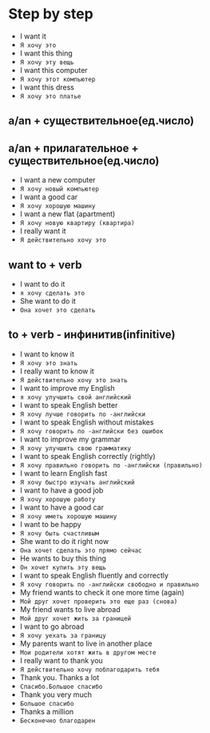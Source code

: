 # Step by step

* I want it
* `Я хочу это`
* I want this thing
* `Я хочу эту вещь`
* I want this computer
* `Я хочу этот компьютер`
* I want this dress
* `Я хочу это платье`

## a/an + существительное(ед.число)

## a/an + прилагательное + существительное(ед.число)

* I want a new computer
* `Я хочу новый компьютер`
* I want a good car
* `Я хочу хорошую машину`
* I want a new flat (apartment)
* `Я хочу новую квартиру (квартира)`
* I really want it
* `Я действительно хочу это`

## want to + verb

* I want to do it
* `я хочу сделать это`
* She want to do it
* `Она хочет это сделать`

## to + verb - инфинитив(infinitive)

* I want to know it
* `Я хочу это знать`
* I really want to know it
* `Я действительно хочу это знать`
* I want to improve my English
* `я хочу улучшить свой английский`
* I want to speak English better
* `Я хочу лучше говорить по -английски`
* I want to speak English without mistakes
* `Я хочу говорить по -английски без ошибок`
* I want to improve my grammar
* `Я хочу улучшить свою грамматику`
* I want to speak English correctly (rightly)
* `Я хочу правильно говорить по -английски (правильно)`
* I want to learn English fast
* `Я хочу быстро изучать английский`
* I want to have a good job
* `Я хочу хорошую работу`
* I want to have a good car
* `Я хочу иметь хорошую машину`
* I want to be happy
* `Я хочу быть счастливым`
* She want to do it right now
* `Она хочет сделать это прямо сейчас`
* He wants to buy this thing
* `Он хочет купить эту вещь`
* I want to speak English fluently and correctly
* `Я хочу говорить по -английски свободно и правильно`
* My friend wants to check it one more time (again)
* `Мой друг хочет проверить это еще раз (снова)`
* My friend wants to live abroad
* `Мой друг хочет жить за границей`
* I want to go abroad
* `Я хочу уехать за границу`
* My parents want to live in another place
* `Мои родители хотят жить в другом месте`
* I really want to thank you
* `Я действительно хочу поблагодарить тебя`
* Thank you. Thanks a lot
* `Спасибо.Большое спасибо`
* Thank you very much
* `Большое спасибо`
* Thanks a million
* `Бесконечно благодарен`
